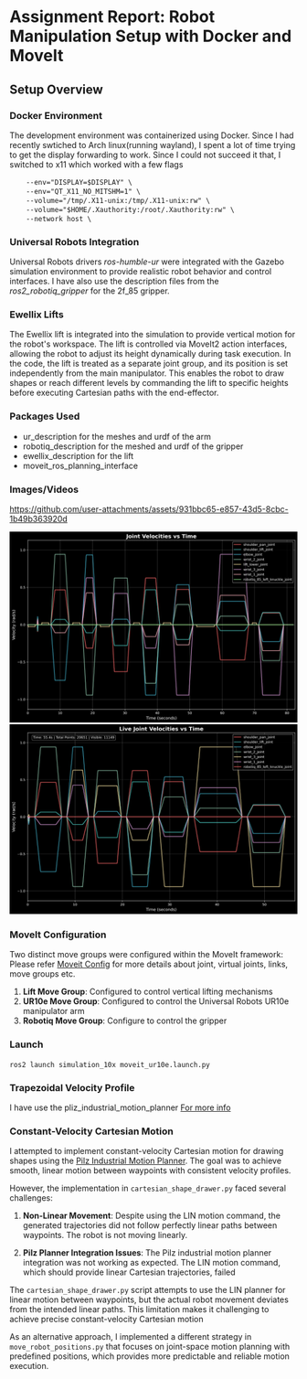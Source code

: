 # Assignment Report: Robot Manipulation Setup with Docker and MoveIt

## Setup Overview

### Docker Environment

The development environment was containerized using Docker. Since I had recently swtiched to Arch
linux(running wayland), I spent a lot of time trying to get the display forwarding to work. Since
I could not succeed it that, I switched to x11 which worked with a few flags 
```
    --env="DISPLAY=$DISPLAY" \
    --env="QT_X11_NO_MITSHM=1" \
    --volume="/tmp/.X11-unix:/tmp/.X11-unix:rw" \
    --volume="$HOME/.Xauthority:/root/.Xauthority:rw" \
    --network host \
```

### Universal Robots Integration

Universal Robots drivers *ros-humble-ur* were integrated with the Gazebo simulation environment to provide realistic robot behavior and control interfaces.
I have also use the description files from the *ros2_robotiq_gripper* for the 2f_85 gripper.


### Ewellix Lifts

The Ewellix lift is integrated into the simulation to provide vertical motion for the robot's workspace. The lift is controlled via MoveIt2 action interfaces, allowing the robot to adjust its height dynamically during task execution. In the code, the lift is treated as a separate joint group, and its position is set independently from the main manipulator. This enables the robot to draw shapes or reach different levels by commanding the lift to specific heights before executing Cartesian paths with the end-effector. 

### Packages Used

 - ur_description for the meshes and urdf of the arm
 - robotiq_description for the meshed and urdf of the gripper
 - ewellix_description for the lift
 - moveit_ros_planning_interface

### Images/Videos



https://github.com/user-attachments/assets/931bbc65-e857-43d5-8cbc-1b49b363920d




![Velocity profiles](docs/assets/arm_with_lift.png)
![Velocity profiles](docs/assets/just_the_arm.png)


### MoveIt Configuration

Two distinct move groups were configured within the MoveIt framework:
Please refer [Moveit Config](moveit_config/) for more details
about joint, virtual joints, links, move groups etc.

1. **Lift Move Group**: Configured to control vertical lifting mechanisms
2. **UR10e Move Group**: Configured to control the Universal Robots UR10e manipulator arm
3. **Robotiq Move Group**: Configure to control the gripper


### Launch

```
ros2 launch simulation_10x moveit_ur10e.launch.py
```

### Trapezoidal Velocity Profile 

I have use the pliz_industrial_motion_planner [For more info](https://moveit.picknik.ai/main/api/html/classpilz__industrial__motion__planner_1_1VelocityProfileATrap.html)

### Constant-Velocity Cartesian Motion

I attempted to implement constant-velocity Cartesian motion for drawing shapes using the [Pilz Industrial Motion Planner](https://moveit.picknik.ai/humble/doc/examples/pilz_industrial_motion_planner/pilz_industrial_motion_planner.html#the-lin-motion-command). The goal was to achieve smooth, linear motion between waypoints with consistent velocity profiles.

However, the implementation in `cartesian_shape_drawer.py` faced several challenges:

1. **Non-Linear Movement**: Despite using the LIN motion command, the generated trajectories did not follow perfectly linear paths between waypoints. The robot is not moving linearly.

2. **Pilz Planner Integration Issues**: The Pilz industrial motion planner integration was not working as expected. The LIN motion command, which should provide linear Cartesian trajectories, failed

The `cartesian_shape_drawer.py` script attempts to use the LIN planner for linear motion between waypoints, but the actual robot movement deviates from the intended linear paths. This limitation makes it challenging to achieve precise constant-velocity Cartesian motion

As an alternative approach, I implemented a different strategy in `move_robot_positions.py` that focuses on joint-space motion planning with predefined positions, which provides more predictable and reliable motion execution.



